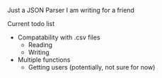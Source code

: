 Just a JSON Parser I am writing for a friend

Current todo list
- Compatability with .csv files
    - Reading
    - Writing
- Multiple functions
    - Getting users (potentially, not sure for now)